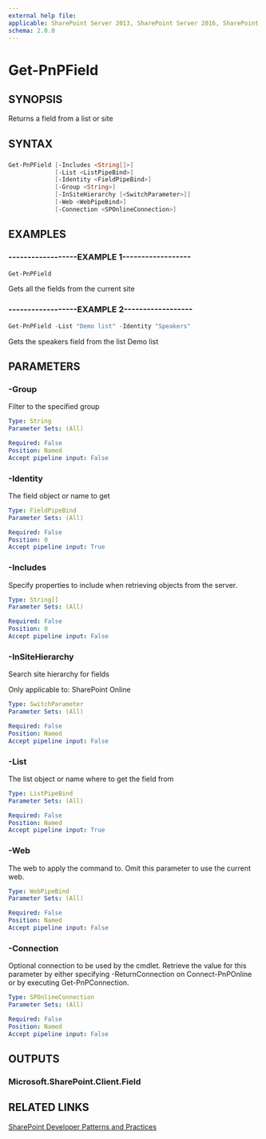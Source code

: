 ```yaml
---
external help file:
applicable: SharePoint Server 2013, SharePoint Server 2016, SharePoint Online
schema: 2.0.0
---
```

# Get-PnPField

## SYNOPSIS
Returns a field from a list or site

## SYNTAX 

### 
```powershell
Get-PnPField [-Includes <String[]>]
             [-List <ListPipeBind>]
             [-Identity <FieldPipeBind>]
             [-Group <String>]
             [-InSiteHierarchy [<SwitchParameter>]]
             [-Web <WebPipeBind>]
             [-Connection <SPOnlineConnection>]
```

## EXAMPLES

### ------------------EXAMPLE 1------------------
```powershell
Get-PnPField
```

Gets all the fields from the current site

### ------------------EXAMPLE 2------------------
```powershell
Get-PnPField -List "Demo list" -Identity "Speakers"
```

Gets the speakers field from the list Demo list

## PARAMETERS

### -Group
Filter to the specified group

```yaml
Type: String
Parameter Sets: (All)

Required: False
Position: Named
Accept pipeline input: False
```

### -Identity
The field object or name to get

```yaml
Type: FieldPipeBind
Parameter Sets: (All)

Required: False
Position: 0
Accept pipeline input: True
```

### -Includes
Specify properties to include when retrieving objects from the server.

```yaml
Type: String[]
Parameter Sets: (All)

Required: False
Position: 0
Accept pipeline input: False
```

### -InSiteHierarchy
Search site hierarchy for fields

Only applicable to: SharePoint Online

```yaml
Type: SwitchParameter
Parameter Sets: (All)

Required: False
Position: Named
Accept pipeline input: False
```

### -List
The list object or name where to get the field from

```yaml
Type: ListPipeBind
Parameter Sets: (All)

Required: False
Position: Named
Accept pipeline input: True
```

### -Web
The web to apply the command to. Omit this parameter to use the current web.

```yaml
Type: WebPipeBind
Parameter Sets: (All)

Required: False
Position: Named
Accept pipeline input: False
```

### -Connection
Optional connection to be used by the cmdlet. Retrieve the value for this parameter by either specifying -ReturnConnection on Connect-PnPOnline or by executing Get-PnPConnection.

```yaml
Type: SPOnlineConnection
Parameter Sets: (All)

Required: False
Position: Named
Accept pipeline input: False
```

## OUTPUTS

### Microsoft.SharePoint.Client.Field

## RELATED LINKS

[SharePoint Developer Patterns and Practices](http://aka.ms/sppnp)